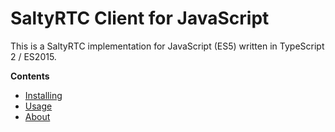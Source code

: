 # SaltyRTC Client for JavaScript

This is a SaltyRTC implementation for JavaScript (ES5) written in TypeScript 2
/ ES2015.

**Contents**

* [Installing](installing.md)
* [Usage](usage.md)
* [About](about.md)
